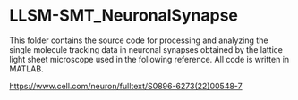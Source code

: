 # LLSM-SMT_NeuronalSynapse

This folder contains the source code for processing and analyzing the single molecule tracking data in neuronal synapses obtained by the lattice light sheet microscope used in the following reference. All code is written in MATLAB.

https://www.cell.com/neuron/fulltext/S0896-6273(22)00548-7
